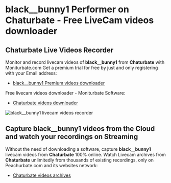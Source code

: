 # black__bunny1 Performer on Chaturbate - Free LiveCam videos downloader

## Chaturbate Live Videos Recorder

Monitor and record livecam videos of **black__bunny1** from **Chaturbate** with Moniturbate.com
Get a premium trial for free by just and only registering with your Email address:
* [black__bunny1 Premium videos downloader](https://moniturbate.com/request-demo-licence-key.html)

Free livecam videos downloader - Moniturbate Software:
* [Chaturbate videos downloader](https://moniturbate.com/moniturbate-download-software.html)

![black__bunny1 livecam videos recorder](https://peachurnet.com/templates/moniturbate-software.png)


## Capture black__bunny1 videos from the Cloud and watch your recordings on Streaming

Without the need of downloading a software, capture **black__bunny1** livecam videos from **Chaturbate** 100% online.
Watch Livecam archives from **Chaturbate** unlimitedly from thousands of existing recordings, only on Peachurbate.com and its websites network:
* [Chaturbate videos archives](https://peachurnet.com/)